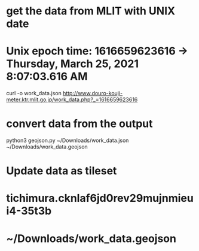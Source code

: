 
# get the data from MLIT with UNIX date
# Unix epoch time: 1616659623616 -> Thursday, March 25, 2021 8:07:03.616 AM
curl -o work_data.json http://www.douro-kouji-meter.ktr.mlit.go.jp/work_data.php?_=1616659623616

# convert data from the output
python3 geojson.py ~/Downloads/work_data.json ~/Downloads/work_data.geojson

# Update data as tileset
# tichimura.cknlaf6jd0rev29mujnmieui4-35t3b
# ~/Downloads/work_data.geojson 
